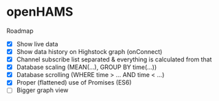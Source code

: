 # openHAMS

Roadmap
- [x] Show live data
- [x] Show data history on Highstock graph (onConnect)
- [x] Channel subscribe list separated & everything is calculated from that
- [x] Database scaling (MEAN(...), GROUP BY time(...))
- [x] Database scrolling (WHERE time > ... AND time < ...)
- [x] Proper (flattened) use of Promises (ES6)
- [ ] Bigger graph view
